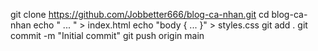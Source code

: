git clone https://github.com/Jobbetter666/blog-ca-nhan.git
cd blog-ca-nhan
 echo "<!DOCTYPE html> ... </html>" > index.html
echo "body { ... }" > styles.css
git add .
git commit -m "Initial commit"
git push origin main
